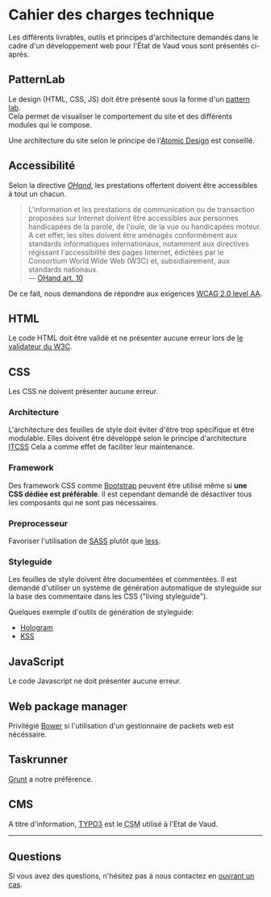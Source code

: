 # Cahier des charges technique

Les différents livrables, outils et principes d'architecture demandés dans le cadre d'un développement web pour l'État de Vaud vous sont présentés ci-après. 
 

## PatternLab

Le design (HTML, CSS, JS) doit être présenté sous la forme d'un [pattern lab](http://patternlab.io/).  
Cela permet de visualiser le comportement du site et des différents modules qui le compose.

Une architecture du site selon le principe de l'[Atomic Design](http://bradfrost.com/blog/post/atomic-web-design/) est conseillé.

## Accessibilité

Selon la directive *[OHand](http://www.admin.ch/opc/fr/classified-compilation/20031813/index.html#a10)*, les prestations offertent doivent être accessibles à tout un chacun.

> L'information et les prestations de communication ou de transaction proposées sur Internet doivent être accessibles aux personnes handicapées de la parole, de l'ouïe, de la vue ou handicapées moteur. A cet effet, les sites doivent être aménagés conformément aux standards informatiques internationaux, notamment aux directives régissant l'accessibilité des pages Internet, édictées par le Consortium World Wide Web (W3C) et, subsidiairement, aux standards nationaux.  
> — [OHand art. 10](http://www.admin.ch/opc/fr/classified-compilation/20031813/index.html#a10)

De ce fait, nous demandons de répondre aux exigences [WCAG 2.0 level AA](http://www.w3.org/TR/WCAG20/).

## HTML

Le code HTML doit être validé et ne présenter aucune erreur lors de [le validateur du W3C](http://validator.w3.org).

## CSS

Les CSS ne doivent présenter aucune erreur.

### Architecture

L'architecture des feuilles de style doit éviter d'être trop spécifique et être modulable. Elles doivent être développé selon le principe d'architecture [ITCSS](http://itcss.io)
Cela a comme effet de faciliter leur maintenance.

### Framework

Des framework CSS comme [Bootstrap](http://getbootstrap.com) peuvent être utilisé même si **une CSS dédiée est préférable**.
Il est cependant demandé de désactiver tous les composants qui ne sont pas nécessaires.

### Preprocesseur

Favoriser l'utilisation de [SASS](http://sass-lang.com) plutôt que [less](http://www.lesscss.org).

### Styleguide

Les feuilles de style doivent être documentées et commentées.
Il est demandé d'utiliser un système de génération automatique de styleguide sur la base des commentaire dans les CSS ("living styleguide").

Quelques exemple d'outils de génération de styleguide:
- [Hologram](http://trulia.github.io/hologram/)
- [KSS](http://warpspire.com/kss/)

## JavaScript

Le code Javascript ne doit présenter aucune erreur.


## Web package manager

Privilégié [Bower](http://bower.io/) si l'utilisation d'un gestionnaire de packets web est nécéssaire.

## Taskrunner

[Grunt](http://gruntjs.com/) a notre préférence.

## CMS

A titre d'information, [TYPO3](http://typo3.org/) est le <abbr title="Content Management System">CSM</abbr> utilisé à l'Etat de Vaud. 

---

## Questions

Si vous avez des questions, n'hésitez pas à nous contactez en [ouvrant un cas](https://github.com/vdch/specifications/issues/new).